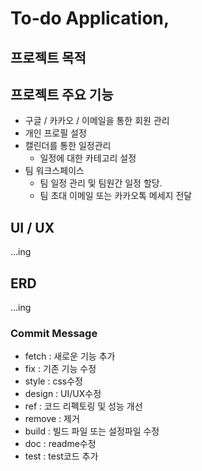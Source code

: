 # To-do Application,

## 프로젝트 목적


## 프로젝트 주요 기능
- 구글 / 카카오 / 이메일을 통한 회원 관리
- 개인 프로필 설정
- 캘린더를 통한 일정관리
    - 일정에 대한 카테고리 설정
- 팀 워크스페이스
    - 팀 일정 관리 및 팀원간 일정 할당.
    - 팀 초대 이메일 또는 카카오톡 메세지 전달

## UI / UX
...ing

## ERD
...ing

### Commit Message
- fetch : 새로운 기능 추가
- fix : 기존 기능 수정
- style : css수정
- design : UI/UX수정
- ref : 코드 리펙토링 및 성능 개선
- remove : 제거
- build : 빌드 파일 또는 설정파일 수정
- doc : readme수정
- test : test코드 추가 